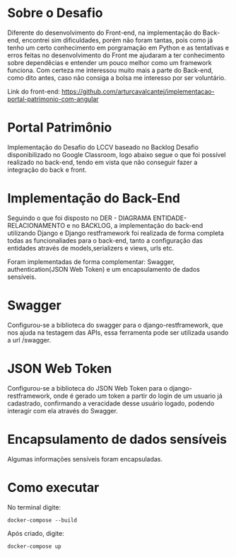 # Sobre o Desafio
Diferente do desenvolvimento do Front-end, na implementação do Back-end, encontrei sim dificuldades, porém não foram tantas, pois como já tenho um certo conhecimento em porgramação em Python e as tentativas e erros feitas no desenvolvimento do Front me ajudaram a ter conhecimento sobre dependêcias e entender um pouco melhor como um framework funciona. Com certeza me interessou muito mais a parte do Back-end, como dito antes, caso não consiga a bolsa me interesso por ser voluntário.

Link do front-end: https://github.com/arturcavalcantej/implementacao-portal-patrimonio-com-angular

# Portal Patrimônio
Implementação do Desafio do LCCV baseado no Backlog Desafio disponibilizado no Google Classroom, logo abaixo segue o que foi 
possível realizado no back-end, tendo em vista que não conseguir fazer a integração do back e front.

# Implementação do Back-End
Seguindo o que foi disposto no DER - DIAGRAMA ENTIDADE-RELACIONAMENTO e no BACKLOG, a implementação do back-end utilizando Django e Django restframework foi realizada de forma completa todas as funcionaliades para o back-end, tanto a configuração das entidades através de models,serializers e views, urls etc.

Foram implementadas de forma complementar: Swagger, authentication(JSON Web Token) e um encapsulamento de dados sensíveis.
# Swagger
Configurou-se a biblioteca do swagger para o django-restframework, que nos ajuda na testagem das APIs, essa ferramenta pode ser utilizada usando a url /swagger.

# JSON Web Token
Configurou-se a biblioteca do JSON Web Token para o django-restframework, onde é gerado um token a partir do login de um usuario já cadastrado, confirmando a veracidade desse usuário logado, podendo interagir com ela através do Swagger.

# Encapsulamento de dados sensíveis
Algumas informações sensíveis foram encapsuladas.
# Como executar
No terminal digite:
```
docker-compose --build
```
Após criado, digite:
```
docker-compose up
```
